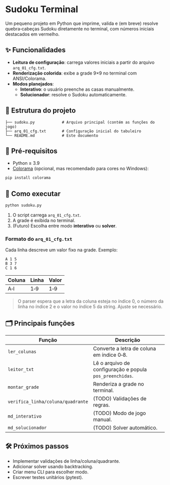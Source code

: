 # Sudoku Terminal

Um pequeno projeto em Python que imprime, valida e (em breve) resolve quebra‑cabeças Sudoku diretamente no terminal, com números iniciais destacados em vermelho.

## ✨ Funcionalidades

- **Leitura de configuração**: carrega valores iniciais a partir do arquivo `arq_01_cfg.txt`.
- **Renderização colorida**: exibe a grade 9×9 no terminal com ANSI/Colorama.
- **Modos planejados**:
  - **Interativo**: o usuário preenche as casas manualmente.
  - **Solucionador**: resolve o Sudoku automaticamente.

## 📂 Estrutura do projeto

```
├── sudoku.py            # Arquivo principal (contém as funções do jogo)
├── arq_01_cfg.txt       # Configuração inicial do tabuleiro
└── README.md            # Este documento
```

## 🔧 Pré‑requisitos

- Python ≥ 3.9
- [Colorama](https://pypi.org/project/colorama/) (opcional, mas recomendado para cores no Windows):

```bash
pip install colorama
```

## 🚀 Como executar

```bash
python sudoku.py
```

1. O script carrega `arq_01_cfg.txt`.
2. A grade é exibida no terminal.
3. (Futuro) Escolha entre modo **interativo** ou **solver**.

### Formato do `arq_01_cfg.txt`

Cada linha descreve um valor fixo na grade. Exemplo:

```
A 1 5
B 3 7
C 1 6
```

| Coluna | Linha | Valor |
| ------ | ----- | ----- |
| A‑I    | 1‑9   | 1‑9   |

> O parser espera que a letra da coluna esteja no índice 0, o número da linha no índice 2 e o valor no índice 5 da string. Ajuste se necessário.

## 🗂️ Principais funções

| Função                            | Descrição                                                |
| --------------------------------- | -------------------------------------------------------- |
| `ler_colunas`                     | Converte a letra de coluna em índice 0‑8.                |
| `leitor_txt`                      | Lê o arquivo de configuração e popula `pos_preenchidas`. |
| `montar_grade`                    | Renderiza a grade no terminal.                           |
| `verifica_linha/coluna/quadrante` | (TODO) Validações de regras.                             |
| `md_interativo`                   | (TODO) Modo de jogo manual.                              |
| `md_solucionador`                 | (TODO) Solver automático.                                |

## 🛠️ Próximos passos

- Implementar validações de linha/coluna/quadrante.
- Adicionar solver usando backtracking.
- Criar menu CLI para escolher modo.
- Escrever testes unitários (pytest).

##

